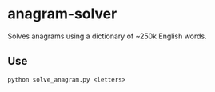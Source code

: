 # anagram-solver

Solves anagrams using a dictionary of ~250k English words.

## Use 

  `python solve_anagram.py <letters>`
  

